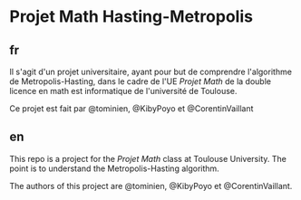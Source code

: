 # Projet Math Hasting-Metropolis

## fr

Il s'agit d'un projet universitaire, ayant pour but de comprendre l'algorithme de Metropolis-Hasting, dans le cadre de l'UE *Projet Math* de la double licence en math est informatique de l'université de Toulouse.  

Ce projet est fait par @tominien, @KibyPoyo et @CorentinVaillant

## en

This repo is a project for the *Projet Math* class at Toulouse University. The point is to understand the Metropolis-Hasting algorithm.

The authors of this project are @tominien, @KibyPoyo et @CorentinVaillant.